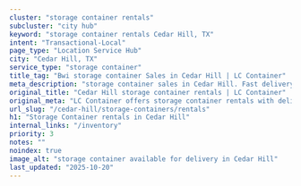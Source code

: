 ```yaml
---
cluster: "storage container rentals"
subcluster: "city hub"
keyword: "storage container rentals Cedar Hill, TX"
intent: "Transactional-Local"
page_type: "Location Service Hub"
city: "Cedar Hill, TX"
service_type: "storage container"
title_tag: "Bwi storage container Sales in Cedar Hill | LC Container"
meta_description: "storage container sales in Cedar Hill. Fast delivery, competitive pricing. Serving storage containers area. Quote ID: MXO. Call (214) 524-4168 for your free quote today."
original_title: "Cedar Hill storage container rentals | LC Container"
original_meta: "LC Container offers storage container rentals with delivery in Cedar Hill, TX. Local. Fast quotes. Since 2003."
url_slug: "/cedar-hill/storage-containers/rentals"
h1: "Storage Container rentals in Cedar Hill"
internal_links: "/inventory"
priority: 3
notes: ""
noindex: true
image_alt: "storage container available for delivery in Cedar Hill"
last_updated: "2025-10-20"
---
```


<!-- TODO: Add unique city/inventory copy, images, and internal links here. -->
